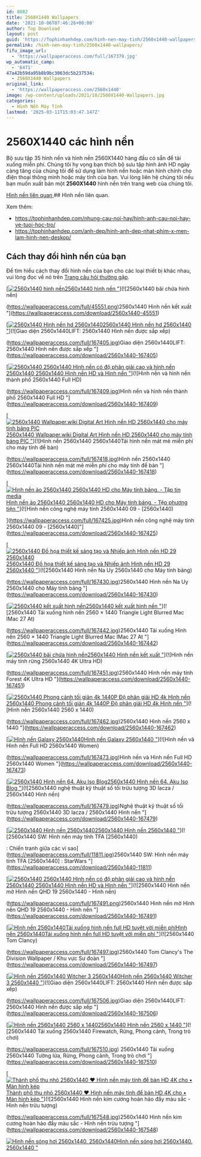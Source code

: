 ```yaml
---
id: 8082
title: 2560X1440 Wallpapers
date: '2021-10-06T07:46:26+00:00'
author: Top Download
layout: post
guid: 'https://Tophinhanhdep.com/hinh-nen-may-tinh/2560x1440-wallpapers/'
permalink: /hinh-nen-may-tinh/2560x1440-wallpapers/
fifu_image_url:
  - 'https://wallpaperaccess.com/full/167379.jpg'
wp_automatic_camp:
  - '6471'
47a42b59da95b8b9bc3063dc5b237534:
  - 2560X1440 Wallpapers
original_link:
  - 'https://wallpaperaccess.com/2560x1440'
image: /wp-content/uploads/2021/10/2560X1440-Wallpapers.jpg
categories:
  - Hình Nền Máy Tính
lastmod: '2025-03-11T15:03:47.147Z'
---
```

# 2560X1440 các hình nền

Bộ sưu tập 35 hình nền và hình nền 2560X1440 hàng đầu có sẵn để tải xuống miễn phí. Chúng tôi hy vọng bạn thích bộ sưu tập hình ảnh HD ngày càng tăng của chúng tôi để sử dụng làm hình nền hoặc màn hình chính cho điện thoại thông minh hoặc máy tính của bạn. Vui lòng liên hệ chúng tôi nếu bạn muốn xuất bản một **2560X1440** hình nền trên trang web của chúng tôi.

[Hình nền liên quan ](#related) ## Hình nền liên quan.

   
 Xem thêm:

   
- <https://tophinhanhdep.com/nhung-cau-noi-hay/hinh-anh-cau-noi-hay-ve-tuoi-hoc-tro/>
- <https://tophinhanhdep.com/anh-dep/hinh-anh-dep-nhat-phim-x-men-lam-hinh-nen-deskop/>

## Cách thay đổi hình nền của bạn

Để tìm hiểu cách thay đổi hình nền của bạn cho các loại thiết bị khác nhau, vui lòng đọc về nó trên [Trang câu hỏi thường gặp](https://tophinhanhdep.com/faq/).

  
[[![2560x1440 hình nền](https://wallpaperaccess.com/full/167379.jpg)2560x1440 hình nền "](https://wallpaperaccess.com/download/2560x1440-167379)](![2560x1440 bãi chứa hình nền)

(https://wallpaperaccess.com/full/45551.png)2560x1440 Hình nền kết xuất "](https://wallpaperaccess.com/download/2560x1440-45551)

[[![2560x1440 Hình nền hd 2560x1440](https://wallpaperaccess.com/full/167400.jpg)2560x1440 Hình nền hd 2560x1440 "](https://wallpaperaccess.com/download/2560x1440-167400)](![Giao diện 2560x1440LIFT: 2560x1440 Hình nền được sắp xếp)

(https://wallpaperaccess.com/full/167405.jpg)Giao diện 2560x1440LIFT: 2560x1440 Hình nền được sắp xếp "](https://wallpaperaccess.com/download/2560x1440-167405)

[[![2560x1440 2560x1440 Hình nền có độ phân giải cao và hình nền](https://wallpaperaccess.com/full/167408.jpg)2560x1440 2560x1440 Hình nền HD và Hình nền "](https://wallpaperaccess.com/download/2560x1440-167408)](![Hình nền và hình nền thành phố 2560x1440 Full HD)

(https://wallpaperaccess.com/full/167409.jpg)Hình nền và hình nền thành phố 2560x1440 Full HD "](https://wallpaperaccess.com/download/2560x1440-167409)

[[![2560x1440 Wallpaper.wiki Digital Art Hình nền HD 2560x1440 cho máy tính bảng PIC](https://wallpaperaccess.com/full/167410.jpg)2560x1440 Wallpaper.wiki Digital Art Hình nền HD 2560x1440 cho máy tính bảng PIC "](https://wallpaperaccess.com/download/2560x1440-167410)](![Hình nền 2560x1440 2560x1440Tải hình nền mát mẻ miễn phí cho máy tính để bàn)

(https://wallpaperaccess.com/full/167418.jpg)Hình nền 2560x1440 2560x1440Tải hình nền mát mẻ miễn phí cho máy tính để bàn "](https://wallpaperaccess.com/download/2560x1440-167418)

[[![Hình nền ảo 2560x1440 2560x1440 HD cho Máy tính bảng.  - Tập tin media](https://wallpaperaccess.com/full/167420.jpg)Hình nền ảo 2560x1440 2560x1440 HD cho Máy tính bảng. - Tệp phương tiện "](https://wallpaperaccess.com/download/2560x1440-167420)](![Hình nền công nghệ máy tính 2560x1440 09 - [2560x1440)

](https://wallpaperaccess.com/full/167425.jpg)Hình nền công nghệ máy tính 2560x1440 09 - \[2560x1440\]"](https://wallpaperaccess.com/download/2560x1440-167425)

[[![2560x1440 Đồ họa thiết kế sáng tạo và Nhiếp ảnh Hình nền HD 29 2560x1440](https://wallpaperaccess.com/full/167428.jpg)2560x1440 Đồ họa thiết kế sáng tạo và Nhiếp ảnh Hình nền HD 29 2560x1440 "](https://wallpaperaccess.com/download/2560x1440-167428)](![2560x1440 Hình nền Na Uy 2560x1440 cho Máy tính bảng)

(https://wallpaperaccess.com/full/167430.jpg)2560x1440 Hình nền Na Uy 2560x1440 cho Máy tính bảng "](https://wallpaperaccess.com/download/2560x1440-167430)

[[![2560x1440 kết xuất hình nền](https://wallpaperaccess.com/full/167441.jpg)2560x1440 kết xuất hình nền "](https://wallpaperaccess.com/download/2560x1440-167441)](![2560x1440 Tải xuống hình nền 2560 × 1440 Triangle Light Blurred Mac IMac 27 At)

(https://wallpaperaccess.com/full/167442.jpg)2560x1440 Tải xuống Hình nền 2560 × 1440 Triangle Light Blurred Mac IMac 27 At "](https://wallpaperaccess.com/download/2560x1440-167442)

[[![2560x1440 bãi chứa hình nền](https://wallpaperaccess.com/full/167447.png)2560x1440 Hình nền kết xuất "](https://wallpaperaccess.com/download/2560x1440-167447)](![Hình nền máy tính rừng 2560x1440 4K Ultra HD)

(https://wallpaperaccess.com/full/167451.jpg)2560x1440 Hình nền máy tính Forest 4K Ultra HD "](https://wallpaperaccess.com/download/2560x1440-167451)

[[![2560x1440 Phong cảnh tối giản 4k 1440P Độ phân giải HD 4k Hình nền](https://wallpaperaccess.com/full/167461.jpg)2560x1440 Phong cảnh tối giản 4k 1440P Độ phân giải HD 4k Hình nền "](https://wallpaperaccess.com/download/2560x1440-167461)](![Hình nền 2560x1440 2560 x 1440)

(https://wallpaperaccess.com/full/167462.jpg)2560x1440 Hình nền 2560 x 1440 "](https://wallpaperaccess.com/download/2560x1440-167462)

[[![Hình nền Galaxy 2560x1440](https://wallpaperaccess.com/full/167464.jpg)Hình nền Galaxy 2560x1440 "](https://wallpaperaccess.com/download/2560x1440-167464)](![Hình nền và Hình nền Full HD 2560x1440 Women)

(https://wallpaperaccess.com/full/167473.jpg)Hình nền và Hình nền Full HD 2560x1440 Women "](https://wallpaperaccess.com/download/2560x1440-167473)

[[![2560x1440 Hình nền 64. Aku Iso Blog](https://wallpaperaccess.com/full/167474.jpg)2560x1440 Hình nền 64. Aku Iso Blog "](https://wallpaperaccess.com/download/2560x1440-167474)](![2560x1440 nghệ thuật kỹ thuật số tối trừu tượng 3D lacza / 2560x1440 Hình nền)

(https://wallpaperaccess.com/full/167479.jpg)Nghệ thuật kỹ thuật số tối trừu tượng 2560x1440 3D lacza / 2560x1440 Hình nền "](https://wallpaperaccess.com/download/2560x1440-167479)

[[![2560x1440 Hình nền 2560x1440](https://wallpaperaccess.com/full/167482.jpg)2560x1440 Hình nền 2560x1440 "](https://wallpaperaccess.com/download/2560x1440-167482)](![2560x1440 SW: Hình nền máy tính TFA [2560x1440)

 : Chiến tranh giữa các vì sao](https://wallpaperaccess.com/full/11811.jpg)2560x1440 SW: Hình nền máy tính TFA \[2560x1440\] : StarWars "](https://wallpaperaccess.com/download/2560x1440-11811)

[[![2560x1440 2560x1440 Hình nền có độ phân giải cao và hình nền](https://wallpaperaccess.com/full/167490.jpg)2560x1440 2560x1440 Hình nền HD và Hình nền "](https://wallpaperaccess.com/download/2560x1440-167490)](![2560x1440 Hình nền mờ Hình nền QHD 19 2560x1440 - Hình nền)

(https://wallpaperaccess.com/full/167491.png)2560x1440 Hình nền mờ Hình nền QHD 19 2560x1440 - Hình nền "](https://wallpaperaccess.com/download/2560x1440-167491)

[[![Hình nền 2560x1440Tải xuống hình nền full HD tuyệt vời miễn phí](https://wallpaperaccess.com/full/167495.jpg)Hình nền 2560x1440Tải xuống hình nền full HD tuyệt vời miễn phí "](https://wallpaperaccess.com/download/2560x1440-167495)](![2560x1440 Tom Clancy)

(https://wallpaperaccess.com/full/167497.jpg)2560x1440 Tom Clancy's The Division Wallpaper / Khu vực Sư đoàn "](https://wallpaperaccess.com/download/2560x1440-167497)

[[![Hình nền 2560x1440 Witcher 3 2560x1440](https://wallpaperaccess.com/full/167504.jpg)Hình nền 2560x1440 Witcher 3 2560x1440 "](https://wallpaperaccess.com/download/2560x1440-167504)](![Giao diện 2560x1440LIFT: 2560x1440 Hình nền được sắp xếp)

(https://wallpaperaccess.com/full/167506.jpg)Giao diện 2560x1440LIFT: 2560x1440 Hình nền được sắp xếp "](https://wallpaperaccess.com/download/2560x1440-167506)

[[![Hình nền 2560x1440 2560 x 1440](https://wallpaperaccess.com/full/167509.jpg)2560x1440 Hình nền 2560 x 1440 "](https://wallpaperaccess.com/download/2560x1440-167509)](![2560x1440 Tải xuống 2560x1440 Firewatch, Rừng, Phong cảnh, Trong trò chơi)

(https://wallpaperaccess.com/full/167510.jpg) 2560x1440 Tải xuống 2560x1440 Tường lửa, Rừng, Phong cảnh, Trong trò chơi "](https://wallpaperaccess.com/download/2560x1440-167510)

[[![Thành phố thu nhỏ 2560x1440 ❤ Hình nền máy tính để bàn HD 4K cho • Màn hình kép](https://wallpaperaccess.com/full/167545.jpg)Thành phố thu nhỏ 2560x1440 ❤ Hình nền máy tính để bàn HD 4K cho • Màn hình kép "](https://wallpaperaccess.com/download/2560x1440-167545)](![2560x1440 Hình nền kim cương hoàn hảo đầy màu sắc - Hình nền trừu tượng)

(https://wallpaperaccess.com/full/167548.jpg)2560x1440 Hình nền kim cương hoàn hảo đầy màu sắc - Hình nền trừu tượng "](https://wallpaperaccess.com/download/2560x1440-167548)

[![Hình nền sóng hơi 2560x1440.  2560x1440](https://wallpaperaccess.com/full/167555.jpg)Hình nền sóng hơi 2560x1440. 2560x1440 "](https://wallpaperaccess.com/download/2560x1440-167555)
